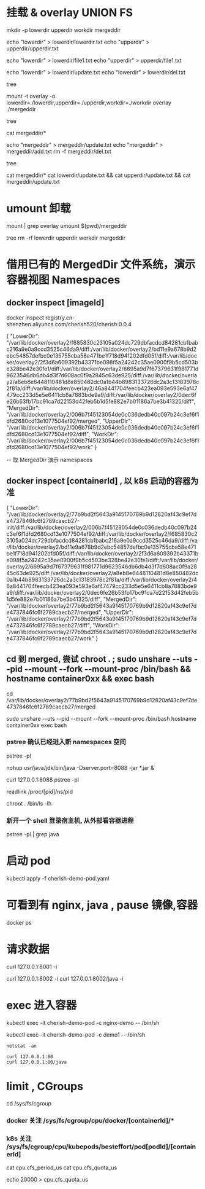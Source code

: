 

# 挂载 & overlay UNION FS
mkdir -p lowerdir upperdir workdir mergeddir

echo "lowerdir" > lowerdir/lowerdir.txt
echo "upperdir" > upperdir/upperdir.txt

echo "lowerdir" > lowerdir/file1.txt
echo "upperdir" > upperdir/file1.txt

echo "lowerdir" > lowerdir/update.txt
echo "lowerdir" > lowerdir/del.txt

tree 

mount -t overlay -o lowerdir=./lowerdir,upperdir=./upperdir,workdir=./workdir overlay ./mergeddir

tree 

cat mergeddir/*

echo "mergeddir" > mergeddir/update.txt
echo "mergeddir" > mergeddir/add.txt
rm -f mergeddir/del.txt

tree

cat mergeddir/*
cat lowerdir/update.txt && cat upperdir/update.txt && cat mergeddir/update.txt

# umount 卸载
mount | grep overlay
umount $(pwd)/mergeddir

tree
rm -rf lowerdir upperdir workdir mergeddir


# 借用已有的 MergedDir 文件系统，演示容器视图 Namespaces

## docker inspect [imageId]
docker inspect registry.cn-shenzhen.aliyuncs.com/cherish520/cherish:0.0.4

{
    "LowerDir": "/var/lib/docker/overlay2/f685830c23105a024dc729dbfacdcd84281cb1babc216a9e0a9ccd3525c46da9/diff:/var/lib/docker/overlay2/bd11e9a678b9d2ebc54857defbc0e135755cba58e471be1f718d941202dfd05f/diff:/var/lib/docker/overlay2/2f3d6a609392b43371be098f5a24242c35ae0900f9b5cd503be328be42e30fe1/diff:/var/lib/docker/overlay2/6695a9d7f67379631f981771d9623546db6db4d3f7d608ac0f9a2845c63de925/diff:/var/lib/docker/overlay2/a8eb8e6448110481d8e850482dc0a1b44b8983133726dc2a3c13183978c2f81a/diff:/var/lib/docker/overlay2/46a8441704feecb423ea093e593e6af47479cc233d5e5e6411cb8a7883bde9a9/diff:/var/lib/docker/overlay2/0dec6fe26b53fb17bc91ca7d22153d42feb5b1d5fe882e7b01186a7be3b41325/diff",
    "MergedDir": "/var/lib/docker/overlay2/006b7f45123054de0c036dedb40c097b24c3ef6f1dfd2680cd13e1077504ef92/merged",
    "UpperDir": "/var/lib/docker/overlay2/006b7f45123054de0c036dedb40c097b24c3ef6f1dfd2680cd13e1077504ef92/diff",
    "WorkDir": "/var/lib/docker/overlay2/006b7f45123054de0c036dedb40c097b24c3ef6f1dfd2680cd13e1077504ef92/work"
}

-- 取 MergedDir 演示 namespaces

## docker inspect [containerId] , 以 k8s 启动的容器为准
{
    "LowerDir": "/var/lib/docker/overlay2/77b9bd2f5643a9145170769b9d12820af43c9ef7de4737846fc6f2789caecb27-init/diff:/var/lib/docker/overlay2/006b7f45123054de0c036dedb40c097b24c3ef6f1dfd2680cd13e1077504ef92/diff:/var/lib/docker/overlay2/f685830c23105a024dc729dbfacdcd84281cb1babc216a9e0a9ccd3525c46da9/diff:/var/lib/docker/overlay2/bd11e9a678b9d2ebc54857defbc0e135755cba58e471be1f718d941202dfd05f/diff:/var/lib/docker/overlay2/2f3d6a609392b43371be098f5a24242c35ae0900f9b5cd503be328be42e30fe1/diff:/var/lib/docker/overlay2/6695a9d7f67379631f981771d9623546db6db4d3f7d608ac0f9a2845c63de925/diff:/var/lib/docker/overlay2/a8eb8e6448110481d8e850482dc0a1b44b8983133726dc2a3c13183978c2f81a/diff:/var/lib/docker/overlay2/46a8441704feecb423ea093e593e6af47479cc233d5e5e6411cb8a7883bde9a9/diff:/var/lib/docker/overlay2/0dec6fe26b53fb17bc91ca7d22153d42feb5b1d5fe882e7b01186a7be3b41325/diff",
    "MergedDir": "/var/lib/docker/overlay2/77b9bd2f5643a9145170769b9d12820af43c9ef7de4737846fc6f2789caecb27/merged",
    "UpperDir": "/var/lib/docker/overlay2/77b9bd2f5643a9145170769b9d12820af43c9ef7de4737846fc6f2789caecb27/diff",
    "WorkDir": "/var/lib/docker/overlay2/77b9bd2f5643a9145170769b9d12820af43c9ef7de4737846fc6f2789caecb27/work"
}

## cd 到 merged, 尝试 chroot . ; sudo unshare --uts --pid --mount --fork --mount-proc /bin/bash && hostname container0xx && exec bash
cd /var/lib/docker/overlay2/77b9bd2f5643a9145170769b9d12820af43c9ef7de4737846fc6f2789caecb27/merged

sudo unshare --uts --pid --mount --fork --mount-proc /bin/bash 
hostname container0xx
exec bash

### pstree 确认已经进入新 namespaces 空间
pstree -pl

nohup usr/java/jdk/bin/java -Dserver.port=8088 -jar *.jar &

curl 127.0.0.1:8088
pstree -pl

readlink /proc/[pid]/ns/pid

chroot .
/bin/ls -lh

### 新开一个 shell 登录宿主机, 从外部看容器进程 
pstree -pl | grep java


# 启动 pod
kubectl apply -f cherish-demo-pod.yaml

# 可看到有 nginx, java , pause 镜像,容器
docker ps 

# 请求数据
curl 127.0.0.1:8001 -i

curl 127.0.0.1:8002 -i
curl 127.0.0.1:8002/java -i

# exec 进入容器
kubectl exec -it cherish-demo-pod -c nginx-demo -- /bin/sh

kubectl exec -it cherish-demo-pod -c demo1 -- /bin/sh

```$shell
netstat -an

curl 127.0.0.1:80
curl 127.0.0.1:80/java
```

# limit , CGroups
cd /sys/fs/cgroup

### docker 关注 /sys/fs/cgroup/cpu/docker/[containerId]/*

### k8s 关注 /sys/fs/cgroup/cpu/kubepods/besteffort/pod[podId]/[containerId]
cat cpu.cfs_period_us
cat cpu.cfs_quota_us

echo 20000 > cpu.cfs_quota_us

